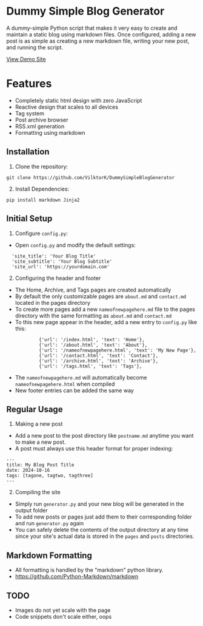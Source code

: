 # Dummy Simple Blog Generator

A dummy-simple Python script that makes it very easy to create and maintain a static blog using markdown files. 
Once configured, adding a new post is as simple as creating a new markdown file, writing your new post, and running the script.

[View Demo Site](https://dummysimplebloggenerator.netlify.app)

# Features
- Completely static html design with zero JavaScript
- Reactive design that scales to all devices
- Tag system
- Post archive browser
- RSS.xml generation
- Formatting using markdown

## Installation

1. Clone the repository:
```
git clone https://github.com/VilktorK/DummySimpleBlogGenerator
```

2. Install Dependencies:
```
pip install markdown Jinja2
```

## Initial Setup

1. Configure `config.py`:
- Open `config.py` and modify the default settings:
```
  'site_title': 'Your Blog Title'
  'site_subtitle': 'Your Blog Subtitle'
  'site_url': 'https://yourdomain.com'
```

2. Configuring the header and footer
- The Home, Archive, and Tags pages are created automatically
- By default the only customizable pages are `about.md` and `contact.md` located in the pages directory
- To create more pages add a new `nameofnewpagehere.md` file to the pages directory with the same formatting as `about.md` and `contact.md `
- To this new page appear in the header, add a new entry to `config.py` like this:
```
            {'url': '/index.html', 'text': 'Home'},
            {'url': '/about.html', 'text': 'About'},
            {'url': '/nameofnewpagehere.html', 'text': 'My New Page'},
            {'url': '/contact.html', 'text': 'Contact'},
            {'url': '/archive.html', 'text': 'Archive'},
            {'url': '/tags.html', 'text': 'Tags'},
```
- The `nameofnewpagehere.md` will automatically become `nameofnewpagehere.html` when compiled
- New footer entries can be added the same way

## Regular Usage  

1. Making a new post
- Add a new post to the post directory like `postname.md` anytime you want to make a new post.
- A post must always use this header format for proper indexing:
```
---
title: My Blog Post Title
date: 2024-10-16
tags: [tagone, tagtwo, tagthree]
---
```

2. Compiling the site
- Simply run `generator.py` and your new blog will be generated in the output folder
- To add new posts or pages just add them to their corresponding folder and run `generator.py` again 
- You can safely delete the contents of the output directory at any time since your site's actual data is stored in the `pages` and `posts` directories.

## Markdown Formatting
 - All formatting is handled by the "markdown" python library.
 - https://github.com/Python-Markdown/markdown

## TODO
 - Images do not yet scale with the page
 - Code snippets don't scale either, oops
